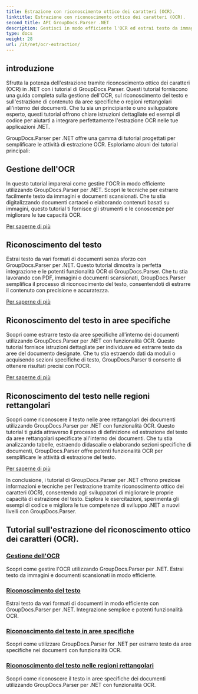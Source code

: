```yaml
---
title: Estrazione con riconoscimento ottico dei caratteri (OCR).
linktitle: Estrazione con riconoscimento ottico dei caratteri (OCR).
second_title: API GroupDocs.Parser .NET
description: Gestisci in modo efficiente l'OCR ed estrai testo da immagini e documenti con GroupDocs.Parser per .NET. Migliora oggi stesso le tue capacità OCR!
type: docs
weight: 28
url: /it/net/ocr-extraction/
---
```


## introduzione

Sfrutta la potenza dell'estrazione tramite riconoscimento ottico dei caratteri (OCR) in .NET con i tutorial di GroupDocs.Parser. Questi tutorial forniscono una guida completa sulla gestione dell'OCR, sul riconoscimento del testo e sull'estrazione di contenuto da aree specifiche o regioni rettangolari all'interno dei documenti. Che tu sia un principiante o uno sviluppatore esperto, questi tutorial offrono chiare istruzioni dettagliate ed esempi di codice per aiutarti a integrare perfettamente l'estrazione OCR nelle tue applicazioni .NET.

GroupDocs.Parser per .NET offre una gamma di tutorial progettati per semplificare le attività di estrazione OCR. Esploriamo alcuni dei tutorial principali:

## Gestione dell'OCR
In questo tutorial imparerai come gestire l'OCR in modo efficiente utilizzando GroupDocs.Parser per .NET. Scopri le tecniche per estrarre facilmente testo da immagini e documenti scansionati. Che tu stia digitalizzando documenti cartacei o elaborando contenuti basati su immagini, questo tutorial ti fornisce gli strumenti e le conoscenze per migliorare le tue capacità OCR.

[Per saperne di più](./handling-ocr/)

## Riconoscimento del testo
Estrai testo da vari formati di documenti senza sforzo con GroupDocs.Parser per .NET. Questo tutorial dimostra la perfetta integrazione e le potenti funzionalità OCR di GroupDocs.Parser. Che tu stia lavorando con PDF, immagini o documenti scansionati, GroupDocs.Parser semplifica il processo di riconoscimento del testo, consentendoti di estrarre il contenuto con precisione e accuratezza.

[Per saperne di più](./recognizing-text/)

## Riconoscimento del testo in aree specifiche
Scopri come estrarre testo da aree specifiche all'interno dei documenti utilizzando GroupDocs.Parser per .NET con funzionalità OCR. Questo tutorial fornisce istruzioni dettagliate per individuare ed estrarre testo da aree del documento designate. Che tu stia estraendo dati da moduli o acquisendo sezioni specifiche di testo, GroupDocs.Parser ti consente di ottenere risultati precisi con l'OCR.

[Per saperne di più](./recognizing-text-in-specific-areas/)

## Riconoscimento del testo nelle regioni rettangolari
Scopri come riconoscere il testo nelle aree rettangolari dei documenti utilizzando GroupDocs.Parser per .NET con funzionalità OCR. Questo tutorial ti guida attraverso il processo di definizione ed estrazione del testo da aree rettangolari specificate all'interno dei documenti. Che tu stia analizzando tabelle, estraendo didascalie o elaborando sezioni specifiche di documenti, GroupDocs.Parser offre potenti funzionalità OCR per semplificare le attività di estrazione del testo.

[Per saperne di più](./recognizing-text-in-rectangular-regions/)

In conclusione, i tutorial di GroupDocs.Parser per .NET offrono preziose informazioni e tecniche per l'estrazione tramite riconoscimento ottico dei caratteri (OCR), consentendo agli sviluppatori di migliorare le proprie capacità di estrazione del testo. Esplora le esercitazioni, sperimenta gli esempi di codice e migliora le tue competenze di sviluppo .NET a nuovi livelli con GroupDocs.Parser.
## Tutorial sull'estrazione del riconoscimento ottico dei caratteri (OCR).
### [Gestione dell'OCR](./handling-ocr/)
Scopri come gestire l'OCR utilizzando GroupDocs.Parser per .NET. Estrai testo da immagini e documenti scansionati in modo efficiente.
### [Riconoscimento del testo](./recognizing-text/)
Estrai testo da vari formati di documenti in modo efficiente con GroupDocs.Parser per .NET. Integrazione semplice e potenti funzionalità OCR.
### [Riconoscimento del testo in aree specifiche](./recognizing-text-in-specific-areas/)
Scopri come utilizzare GroupDocs.Parser for .NET per estrarre testo da aree specifiche nei documenti con funzionalità OCR.
### [Riconoscimento del testo nelle regioni rettangolari](./recognizing-text-in-rectangular-regions/)
Scopri come riconoscere il testo in aree specifiche dei documenti utilizzando GroupDocs.Parser per .NET con funzionalità OCR.